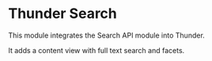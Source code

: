 # Thunder Search

This module integrates the Search API module into Thunder.

It adds a content view with full text search and facets.
